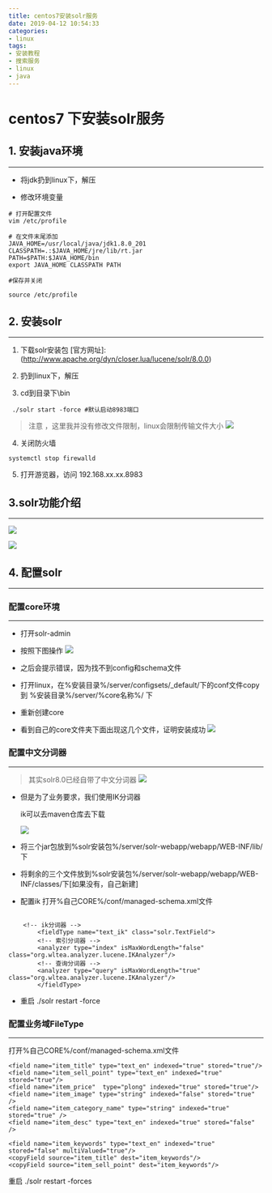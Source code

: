 ```yaml
---
title: centos7安装solr服务
date: 2019-04-12 10:54:33
categories:
- linux
tags:
- 安装教程
- 搜索服务
- linux
- java
---
```


# centos7 下安装solr服务

## 1. 安装java环境

---------------

* 将jdk扔到linux下，解压

* 修改环境变量

```
# 打开配置文件
vim /etc/profile

# 在文件末尾添加
JAVA_HOME=/usr/local/java/jdk1.8.0_201
CLASSPATH=.:$JAVA_HOME/jre/lib/rt.jar
PATH=$PATH:$JAVA_HOME/bin
export JAVA_HOME CLASSPATH PATH

#保存并关闭

source /etc/profile

```

## 2. 安装solr

-------------

1. 下载solr安装包 [官方网址]:(http://www.apache.org/dyn/closer.lua/lucene/solr/8.0.0)

2. 扔到linux下，解压
<!-- more -->
3. cd到目录下\bin

```
 ./solr start -force #默认启动8983端口
```

> 注意 ，这里我并没有修改文件限制，linux会限制传输文件大小
![](https://s2.ax1x.com/2019/04/12/AbujvF.png)
4. 关闭防火墙
```
systemctl stop firewalld
```

5. 打开游览器，访问 192.168.xx.xx.8983

## 3.solr功能介绍

-----

![](https://s2.ax1x.com/2019/04/12/AbajBt.png)

![](https://s2.ax1x.com/2019/04/12/Abdp4S.png)

## 4. 配置solr

----

### 配置core环境

---

* 打开solr-admin

* 按照下图操作
![](https://s2.ax1x.com/2019/04/12/AbKrxU.png)

* 之后会提示错误，因为找不到config和schema文件
* 打开linux，在%安装目录%/server/configsets/_default/下的conf文件copy到 %安装目录%/server/%core名称%/ 下
* 重新创建core
* 看到自己的core文件夹下面出现这几个文件，证明安装成功
![](https://s2.ax1x.com/2019/04/12/AbMCLQ.png)

### 配置中文分词器

------------

> 其实solr8.0已经自带了中文分词器
![](https://s2.ax1x.com/2019/04/12/AbMuyF.png)

* 但是为了业务要求，我们使用IK分词器

  ik可以去maven仓库去下载

  ![](https://s2.ax1x.com/2019/04/12/AbtyfH.png)

* 将三个jar包放到%solr安装包%/server/solr-webapp/webapp/WEB-INF/lib/下

* 将剩余的三个文件放到%solr安装包%/server/solr-webapp/webapp/WEB-INF/classes/下[如果没有，自己新建]

* 配置ik 打开%自己CORE%/conf/managed-schema.xml文件

```

    <!-- ik分词器 -->
        <fieldType name="text_ik" class="solr.TextField">
        <!-- 索引分词器 -->
        <analyzer type="index" isMaxWordLength="false" class="org.wltea.analyzer.lucene.IKAnalyzer"/>
        <!-- 查询分词器 -->
        <analyzer type="query" isMaxWordLength="true" class="org.wltea.analyzer.lucene.IKAnalyzer"/>
        </fieldType>
```

* 重启 ./solr restart -force


### 配置业务域FileType

-----

打开%自己CORE%/conf/managed-schema.xml文件

```
<field name="item_title" type="text_en" indexed="true" stored="true"/>
<field name="item_sell_point" type="text_en" indexed="true" stored="true"/>
<field name="item_price"  type="plong" indexed="true" stored="true"/>
<field name="item_image" type="string" indexed="false" stored="true" />
<field name="item_category_name" type="string" indexed="true" stored="true" />
<field name="item_desc" type="text_en" indexed="true" stored="false" />

<field name="item_keywords" type="text_en" indexed="true" stored="false" multiValued="true"/>
<copyField source="item_title" dest="item_keywords"/>
<copyField source="item_sell_point" dest="item_keywords"/>
```

重启 ./solr restart -forces
